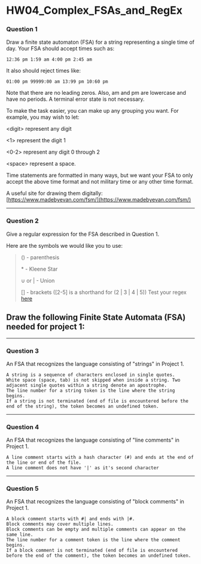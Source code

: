 # HW04_Complex_FSAs_and_RegEx

### Question 1

Draw a finite state automaton (FSA) for a string representing a single time of day. Your FSA should accept times such as:

`12:36 pm 1:59 am 4:00 pm 2:45 am`

It also should reject times like:

`01:00 pm 99999:00 am 13:99 pm 10:60 pm`

Note that there are no leading zeros. Also, am and pm are lowercase and have no periods. A terminal error state is not necessary.

To make the task easier, you can make up any grouping you want. For example, you may wish to let:

\<digit\> represent any digit

\<1\> represent the digit 1

\<0-2\> represent any digit 0 through 2

\<space\> represent a space.

Time statements are formatted in many ways, but we want your FSA to only accept the above time format and not military time or any other time format.

A useful site for drawing them digitally: [https://www.madebyevan.com/fsm/](https://www.madebyevan.com/fsm/)

---

### Question 2

Give a regular expression for the FSA described in Question 1.

Here are the symbols we would like you to use:

> () - parenthesis
>
> \* - Kleene Star
>
> $\cup$ or | - Union
>
> [] - brackets ([2-5] is a shorthand for (2 | 3 | 4 | 5))
> Test your regex [here](https://regexr.com/)

## Draw the following Finite State Automata (FSA) needed for project 1:

---

### Question 3

An FSA that recognizes the language consisting of "strings" in Project 1.

```
A string is a sequence of characters enclosed in single quotes.
White space (space, tab) is not skipped when inside a string. Two adjacent single quotes within a string denote an apostrophe.
The line number for a string token is the line where the string begins.
If a string is not terminated (end of file is encountered before the end of the string), the token becomes an undefined token.
```

---

### Question 4

An FSA that recognizes the language consisting of "line comments" in Project 1.

```
A line comment starts with a hash character (#) and ends at the end of the line or end of the file.
A line comment does not have '|' as it's second character
```

---

### Question 5

An FSA that recognizes the language consisting of "block comments" in Project 1.

```
A block comment starts with #| and ends with |#.
Block comments may cover multiple lines.
Block comments can be empty and multiple comments can appear on the same line.
The line number for a comment token is the line where the comment begins.
If a block comment is not terminated (end of file is encountered before the end of the comment), the token becomes an undefined token.
```
